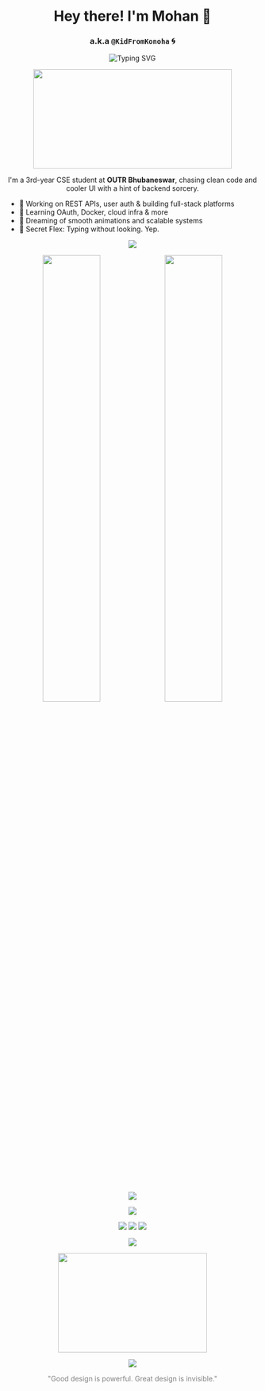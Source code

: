 <h1 align="center">Hey there! I'm Mohan 👋</h1>
<h3 align="center">a.k.a <code>@KidFromKonoha</code> 🌀</h3>

<p align="center">
  <img src="https://readme-typing-svg.demolab.com?font=Fira+Code&weight=500&pause=1000&center=true&width=600&lines=Code.+Create.+Conquer.;CS+Student+%7C+Web+Dev+%7C+Cloud+Explorer+%7C+AI+Rookie;Backend+Alchemist+%7C+Frontend+Stylist;Debugging+Ninja+%7C+Design+Dreamer;Here+to+build+the+next+cool+thing+..." alt="Typing SVG" />
</p>

<p align="center">
  <img src="https://media.giphy.com/media/v1.Y2lkPTc5MGI3NjExeTE5eWVqanZhdjBqdXA1ejV1cGR3MjQxNGlxZmt0emd1aHdlOHVqNiZlcD12MV9naWZzX3NlYXJjaCZjdD1n/78XCFBGOlS6keY1Bil/giphy.gif" width="400" height="200" />
</p>

<p align="center">
I'm a 3rd-year CSE student at <strong>OUTR Bhubaneswar</strong>, chasing clean code and cooler UI with a hint of backend sorcery. 
</p>

<ul>
  <li>🔧 Working on REST APIs, user auth & building full-stack platforms</li>
  <li>🧠 Learning OAuth, Docker, cloud infra & more</li>
  <li>💭 Dreaming of smooth animations and scalable systems</li>
  <li>🧪 Secret Flex: Typing without looking. Yep.</li>
</ul>

<p align="center">
  <img src="https://skillicons.dev/icons?i=cpp,py,js,ts,html,css,nodejs,react,tailwind,express,mongodb,firebase,mysql,vercel,git,github,vscode,figma,linux&perline=8" />
</p>

<p align="center">
  <img src="https://github-readme-stats.vercel.app/api?username=KidFromKonoha&show_icons=true&theme=tokyonight&hide_border=true" width="48%" />
  <img src="https://github-readme-stats.vercel.app/api/top-langs/?username=KidFromKonoha&layout=compact&theme=radical&hide_border=true" width="48%" />
</p>

<p align="center">
  <img src="https://github-readme-activity-graph.vercel.app/graph?username=KidFromKonoha&theme=tokyo-night&hide_border=true&area=true" />
</p>

<p align="center">
  <img src="https://komarev.com/ghpvc/?username=KidFromKonoha&color=yellow" />
</p>

<p align="center">
  <a href="mailto:kidfromkonoha@gmail.com"><img src="https://img.shields.io/badge/Gmail-D14836?&style=for-the-badge&logo=gmail&logoColor=white" /></a>
  <a href="https://linkedin.com/in/mohan-cr"><img src="https://img.shields.io/badge/LinkedIn-%230077B5.svg?&style=for-the-badge&logo=linkedin&logoColor=white" /></a>
  <a href="https://t.me/KidFromKonoha"><img src="https://img.shields.io/badge/Telegram-%231DA1F2.svg?&style=for-the-badge&logo=telegram&logoColor=white" /></a>
</p>

<p align="center">
  <img src="https://quotes-github-readme.vercel.app/api?type=horizontal&theme=radical" />
</p>

<p align="center">
  <img src="https://media.giphy.com/media/LMt9638dO8dftAjtco/giphy.gif" width="300" height="200" />
</p>

<p align="center">
  <img src="https://capsule-render.vercel.app/api?type=waving&color=gradient&height=120&section=footer"/>
</p>

<p align="center" style="color: gray;">
  "Good design is powerful. Great design is invisible."
</p>
